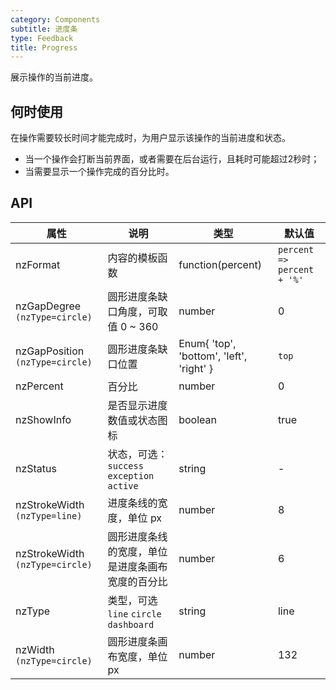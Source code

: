 ```yaml
---
category: Components
subtitle: 进度条
type: Feedback
title: Progress
---
```


展示操作的当前进度。

## 何时使用

在操作需要较长时间才能完成时，为用户显示该操作的当前进度和状态。

- 当一个操作会打断当前界面，或者需要在后台运行，且耗时可能超过2秒时；
- 当需要显示一个操作完成的百分比时。

## API

| 属性 | 说明 | 类型 | 默认值 |
| --- | --- | --- | --- |
| nzFormat | 内容的模板函数 | function(percent) | `percent => percent + '%'` |
| nzGapDegree `(nzType=circle)` | 圆形进度条缺口角度，可取值 0 ~ 360 | number | 0 |
| nzGapPosition `(nzType=circle)` | 圆形进度条缺口位置 | Enum{ 'top', 'bottom', 'left', 'right' } | `top` |
| nzPercent | 百分比 | number | 0 |
| nzShowInfo | 是否显示进度数值或状态图标 | boolean | true |
| nzStatus | 状态，可选：`success` `exception` `active` | string | - |
| nzStrokeWidth `(nzType=line)` | 进度条线的宽度，单位 px | number | 8 |
| nzStrokeWidth `(nzType=circle)` | 圆形进度条线的宽度，单位是进度条画布宽度的百分比 | number | 6 |
| nzType | 类型，可选 `line` `circle` `dashboard` | string | line |
| nzWidth `(nzType=circle)` | 圆形进度条画布宽度，单位 px | number | 132 |
